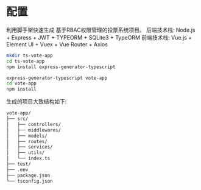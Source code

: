 # 配置

利用脚手架快速生成 基于RBAC权限管理的投票系统项目。
后端技术栈: Node.js + Express + JWT + TYPEORM + SQLite3 + TypeORM
前端技术栈: Vue.js + Element UI + Vuex + Vue Router + Axios



```sh
mkdir ts-vote-app
cd ts-vote-app
npm install express-generator-typescript

express-generator-typescript vote-app
cd vote-app
npm install
```

生成的项目大致结构如下:

```markdown
vote-app/
├── src/
│   ├── controllers/
│   ├── middlewares/
│   ├── models/
│   ├── routes/
│   ├── services/
│   ├── utils/
│   └── index.ts
├── test/
├── .env
├── package.json
└── tsconfig.json
```
